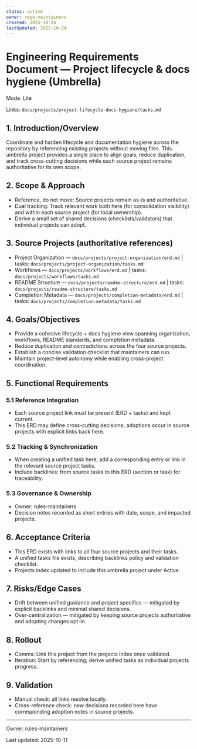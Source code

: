 ```yaml
---
status: active
owner: repo-maintainers
created: 2025-10-24
lastUpdated: 2025-10-24
---
```


# Engineering Requirements Document — Project lifecycle & docs hygiene (Umbrella)

Mode: Lite


Links: `docs/projects/project-lifecycle-docs-hygiene/tasks.md`

## 1. Introduction/Overview

Coordinate and harden lifecycle and documentation hygiene across the repository by referencing existing projects without moving files. This umbrella project provides a single place to align goals, reduce duplication, and track cross-cutting decisions while each source project remains authoritative for its own scope.

## 2. Scope & Approach

- Reference, do not move: Source projects remain as-is and authoritative.
- Dual tracking: Track relevant work both here (for consolidation visibility) and within each source project (for local ownership).
- Derive a small set of shared decisions (checklists/validators) that individual projects can adopt.

## 3. Source Projects (authoritative references)

- Project Organization — `docs/projects/project-organization/erd.md` | tasks: `docs/projects/project-organization/tasks.md`
- Workflows — `docs/projects/workflows/erd.md` | tasks: `docs/projects/workflows/tasks.md`
- README Structure — `docs/projects/readme-structure/erd.md` | tasks: `docs/projects/readme-structure/tasks.md`
- Completion Metadata — `docs/projects/completion-metadata/erd.md` | tasks: `docs/projects/completion-metadata/tasks.md`

## 4. Goals/Objectives

- Provide a cohesive lifecycle + docs hygiene view spanning organization, workflows, README standards, and completion metadata.
- Reduce duplication and contradictions across the four source projects.
- Establish a concise validation checklist that maintainers can run.
- Maintain project-level autonomy while enabling cross-project coordination.

## 5. Functional Requirements

### 5.1 Reference Integration

- Each source project link must be present (ERD + tasks) and kept current.
- This ERD may define cross-cutting decisions; adoptions occur in source projects with explicit links back here.

### 5.2 Tracking & Synchronization

- When creating a unified task here, add a corresponding entry or link in the relevant source project tasks.
- Include backlinks: from source tasks to this ERD (section or task) for traceability.

### 5.3 Governance & Ownership

- Owner: rules-maintainers
- Decision notes recorded as short entries with date, scope, and impacted projects.

## 6. Acceptance Criteria

- This ERD exists with links to all four source projects and their tasks.
- A unified tasks file exists, describing backlinks policy and validation checklist.
- Projects index updated to include this umbrella project under Active.

## 7. Risks/Edge Cases

- Drift between unified guidance and project specifics — mitigated by explicit backlinks and minimal shared decisions.
- Over-centralization — mitigated by keeping source projects authoritative and adopting changes opt-in.

## 8. Rollout

- Comms: Link this project from the projects index once validated.
- Iteration: Start by referencing; derive unified tasks as individual projects progress.

## 9. Validation

- Manual check: all links resolve locally.
- Cross-reference check: new decisions recorded here have corresponding adoption notes in source projects.

---

Owner: rules-maintainers

Last updated: 2025-10-11
